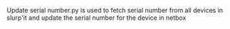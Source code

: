 Update serial number.py is used to fetch serial number from all devices in slurp'it and update the serial number for the device in netbox
